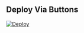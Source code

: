
## Deploy Via Buttons

[![Deploy](https://www.herokucdn.com/deploy/button.svg)](https://www.heroku.com/deploy?template=https://github.com/mrgadhvii-os/UGxUploaderv2.git)


